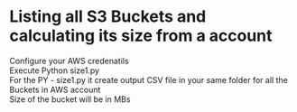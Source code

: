 # Listing all S3 Buckets and calculating its size from a account 
Configure your AWS credenatils\
Execute Python size1.py\
For the PY - size1.py  it create output CSV file in your same folder for all the Buckets in AWS account\
Size of the bucket will be in MBs
